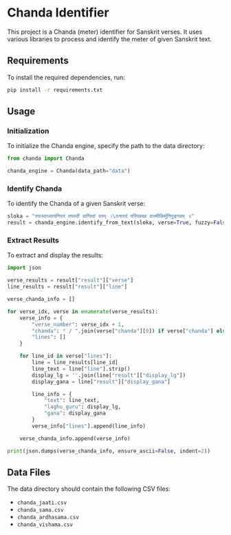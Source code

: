 # Chanda Identifier

This project is a Chanda (meter) identifier for Sanskrit verses. It uses various libraries to process and identify the meter of given Sanskrit text.

## Requirements

To install the required dependencies, run:

```sh
pip install -r requirements.txt
```
## Usage
### Initialization
To initialize the Chanda engine, specify the path to the data directory:

```py
from chanda import Chanda

chanda_engine = Chanda(data_path="data")
```

### Identify Chanda
To identify the Chanda of a given Sanskrit verse:

```py
sloka = "तपःस्वाध्यायनिरतं तपस्वी वाग्विदां वरम् ।\nनारदं परिपप्रच्छ वाल्मीकिर्मुनिपुङ्गवम् ॥"
result = chanda_engine.identify_from_text(sloka, verse=True, fuzzy=False)
```

### Extract Results
To extract and display the results:

```py
import json

verse_results = result["result"]["verse"]
line_results = result["result"]["line"]

verse_chanda_info = []

for verse_idx, verse in enumerate(verse_results):
    verse_info = {
        "verse_number": verse_idx + 1,
        "chanda": " / ".join(verse["chanda"][0]) if verse["chanda"] else "Unknown",
        "lines": []
    }

    for line_id in verse["lines"]:
        line = line_results[line_id]
        line_text = line["line"].strip()
        display_lg = ''.join(line["result"]["display_lg"])
        display_gana = line["result"]["display_gana"]

        line_info = {
            "text": line_text,
            "laghu_guru": display_lg,
            "gana": display_gana
        }
        verse_info["lines"].append(line_info)

    verse_chanda_info.append(verse_info)

print(json.dumps(verse_chanda_info, ensure_ascii=False, indent=2))
```

## Data Files
The data directory should contain the following CSV files:

- `chanda_jaati.csv`
- `chanda_sama.csv`
- `chanda_ardhasama.csv`
- `chanda_vishama.csv`
